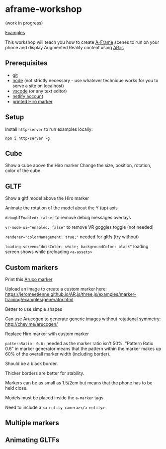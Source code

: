 # aframe-workshop

(work in progress)

[Examples](https://aframe-workshop.netlify.com)

This workshop will teach you how to create [A-Frame](https://aframe.io/) scenes to run on your phone and display Augmented Reality content using [AR.js](https://github.com/jeromeetienne/AR.js/blob/master/README.md)

## Prerequisites

- [git](https://git-scm.com/book/en/v2/Getting-Started-Installing-Git)
- [node](https://nodejs.org) (not strictly necessary - use whatever technique works for you to serve a site on localhost)
- [vscode](https://code.visualstudio.com/) (or any text editor)
- [netlify account](https://netlify.com)
- [printed Hiro marker](https://upload.wikimedia.org/wikipedia/commons/4/48/Hiro_marker_ARjs.png)

## Setup

Install `http-server` to run examples locally:

    npm i http-server -g

## Cube

Show a cube above the Hiro marker
Change the size, position, rotation, color of the cube

## GLTF

Show a gltf model above the Hiro marker

Animate the rotation of the model about the Y (up) axis

`debugUIEnabled: false;` to remove debug messages overlays

`vr-mode-ui="enabled: false"` to remove VR goggles toggle (not needed)

`renderer="colorManagement: true;"` needed for gltfs (try without)

`loading-screen="dotsColor: white; backgroundColor: black"` loading screen shows while preloading `<a-assets>`

## Custom markers

Print this [Aruco marker](http://chev.me/arucogen/)

Upload an image to create a custom marker here: https://jeromeetienne.github.io/AR.js/three.js/examples/marker-training/examples/generator.html

Better to use simple shapes

Can use Arucogen to generate generic images without rotational symmetry: http://chev.me/arucogen/

Replace Hiro marker with custom marker

`patternRatio: 0.6;` needed as the marker ratio isn't 50%. "Pattern Ratio 0.6" in marker generator means that the pattern within the marker makes up 60% of the overall marker width (including border).

Should be a black border.

Thicker borders are better for stability.

Markers can be as small as 1.5/2cm but means that the phone has to be held close.

Models must be placed inside the `a-marker` tags.

Need to include a `<a-entity camera></a-entity>`

## Multiple markers


## Animating GLTFs

